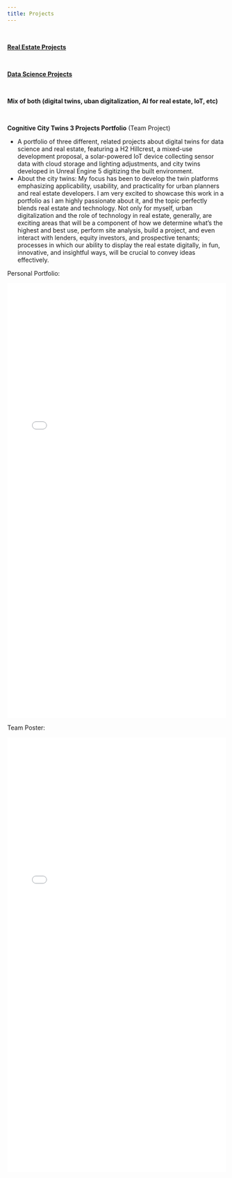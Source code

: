 ```yaml
---
title: Projects
---
```


<br>

[**Real Estate Projects**](/realestateprojects)

<br>

[**Data Science Projects**](/datascienceprojects)

<br>

**Mix of both (digital twins, uban digitalization, AI for real estate, IoT, etc)**

<br>

**Cognitive City Twins 3 Projects Portfolio**&nbsp;(Team Project)

- A portfolio of three different, related projects about digital twins for data science and real estate, featuring a H2 Hillcrest, a mixed-use development proposal, a solar-powered IoT device collecting sensor data with cloud storage and lighting adjustments, and city twins developed in Unreal Engine 5 digitizing the built environment.
- About the city twins: My focus has been to develop the twin platforms emphasizing applicability, usability, and practicality for urban planners and real estate developers. I am very excited to showcase this work in a portfolio as I am highly passionate about it, and the topic perfectly blends real estate and technology. Not only for myself, urban digitalization and the role of technology in real estate, generally, are exciting areas that will be a component of how we determine what’s the highest and best use, perform site analysis, build a project, and even interact with lenders, equity investors, and prospective tenants; processes in which our ability to display the real estate digitally, in fun, innovative, and insightful ways, will be crucial to convey ideas effectively.

Personal Portfolio:

<embed src="assets/PDang_CityTwinsPortfolio.pdf" type="application/pdf" width="100%" height="999">

Team Poster:

<embed src="assets/QUalcomm_CCT_Poster.pdf" type="application/pdf" width="100%" height="999">